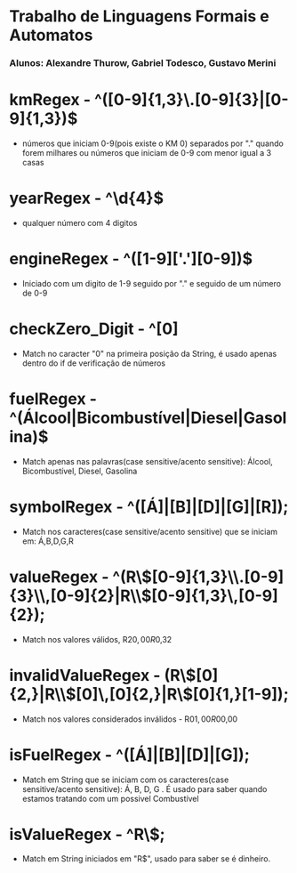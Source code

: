 # Trabalho de Linguagens Formais e Automatos
### Alunos: Alexandre Thurow, Gabriel Todesco, Gustavo Merini

# kmRegex - ^([0-9]{1,3}\\.[0-9]{3}|[0-9]{1,3})$

* números que iniciam 0-9(pois existe o KM 0) separados por "." quando forem milhares ou números que iniciam de 0-9 com menor igual a 3 casas

# yearRegex - ^\\d{4}$

* qualquer número com 4 digitos

# engineRegex - ^([1-9]['.'][0-9])$

* Iniciado com um digito de 1-9 seguido por "." e seguido de um número de 0-9

# checkZero_Digit - ^[0]

* Match no caracter "0" na primeira posição da String, é usado apenas dentro do if de verificação de números

# fuelRegex - ^(Álcool|Bicombustível|Diesel|Gasolina)$

* Match apenas nas palavras(case sensitive/acento sensitive): Álcool, Bicombustível, Diesel, Gasolina

# symbolRegex - ^([Á]|[B]|[D]|[G]|[R]);

* Match nos caracteres(case sensitive/acento sensitive) que se iniciam em: Á,B,D,G,R
# valueRegex - ^(R\\$[0-9]{1,3}\\.[0-9]{3}\\,[0-9]{2}|R\\$[0-9]{1,3}\\,[0-9]{2});

* Match nos valores válidos, R$20,00 R$0,32
# invalidValueRegex - (R\\$[0]{2,}|R\\$[0]\\,[0]{2,}|R\\$[0]{1,}[1-9]);

* Match nos valores considerados inválidos - R$01,00 R$00,00

# isFuelRegex - ^([Á]|[B]|[D]|[G]);

* Match em String que se iniciam com os caracteres(case sensitive/acento sensitive): Á, B, D, G . É usado para saber quando estamos tratando com um possivel Combustível
# isValueRegex - ^R\\$;

* Match em String iniciados em "R$", usado para saber se é dinheiro.
